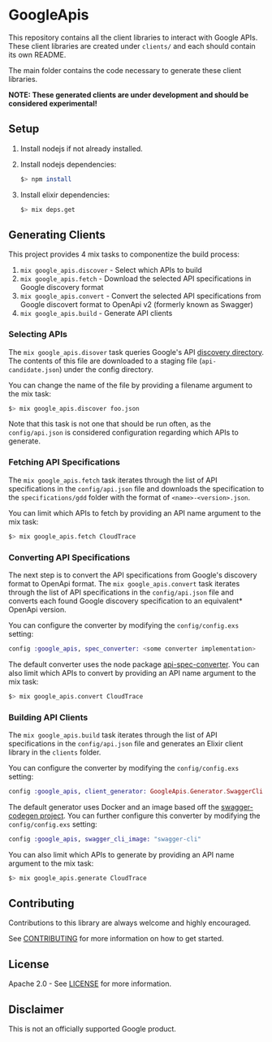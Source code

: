# GoogleApis

This repository contains all the client libraries to interact with Google APIs. These client libraries are
created under `clients/` and each should contain its own README.

The main folder contains the code necessary to generate these client libraries.

**NOTE: These generated clients are under development and should be considered experimental!**

## Setup

1. Install nodejs if not already installed.
1. Install nodejs dependencies:

    ```bash
    $> npm install
    ```

1. Install elixir dependencies:

    ```bash
    $> mix deps.get
    ```

## Generating Clients

This project provides 4 mix tasks to componentize the build process:

1. `mix google_apis.discover` - Select which APIs to build
2. `mix google_apis.fetch` - Download the selected API specifications in Google discovery format
3. `mix google_apis.convert` - Convert the selected API specifications from Google discovert format
   to OpenApi v2 (formerly known as Swagger)
4. `mix google_apis.build` - Generate API clients

### Selecting APIs

The `mix google_apis.disover` task queries Google's API [discovery directory][discovery-directory].
The contents of this file are downloaded to a staging file (`api-candidate.json`) under the config
directory.

You can change the name of the file by providing a filename argument to the mix task:

```bash
$> mix google_apis.discover foo.json
```

Note that this task is not one that should be run often, as the `config/api.json` is considered configuration
regarding which APIs to generate.

### Fetching API Specifications

The `mix google_apis.fetch` task iterates through the list of API specifications in the `config/api.json`
file and downloads the specification to the `specifications/gdd` folder with the format of `<name>-<version>.json`.

You can limit which APIs to fetch by providing an API name argument to the mix task:

```bash
$> mix google_apis.fetch CloudTrace
```

### Converting API Specifications

The next step is to convert the API specifications from Google's discovery format to OpenApi format.
The `mix google_apis.convert` task iterates through the list of API specifications in the `config/api.json`
file and converts each found Google discovery specification to an equivalent* OpenApi version.

You can configure the converter by modifying the `config/config.exs` setting:

```elixir
config :google_apis, spec_converter: <some converter implementation>
```

The default converter uses the node package [api-spec-converter][api-spec-converter].
You can also limit which APIs to convert by providing an API name argument to the mix task:

```bash
$> mix google_apis.convert CloudTrace
```

### Building API Clients

The `mix google_apis.build` task iterates through the list of API specifications in the `config/api.json`
file and generates an Elixir client library in the `clients` folder.

You can configure the converter by modifying the `config/config.exs` setting:

```elixir
config :google_apis, client_generator: GoogleApis.Generator.SwaggerCli
```

The default generator uses Docker and an image based off the [swagger-codegen project][swagger-codegen].
You can further configure this converter by modifying the `config/config.exs` setting:

```elixir
config :google_apis, swagger_cli_image: "swagger-cli"
```

You can also limit which APIs to generate by providing an API name argument to the mix task:

```bash
$> mix google_apis.generate CloudTrace
```

## Contributing

Contributions to this library are always welcome and highly encouraged.

See [CONTRIBUTING](CONTRIBUTING.md) for more information on how to get started.

## License

Apache 2.0 - See [LICENSE](LICENSE) for more information.

## Disclaimer

This is not an officially supported Google product.

[discovery-directory]: https://www.googleapis.com/discovery/v1/apis
[api-spec-converter]: https://github.com/LucyBot-Inc/api-spec-converter
[swagger-codegen]: https://github.com/swagger-api/swagger-codegen
